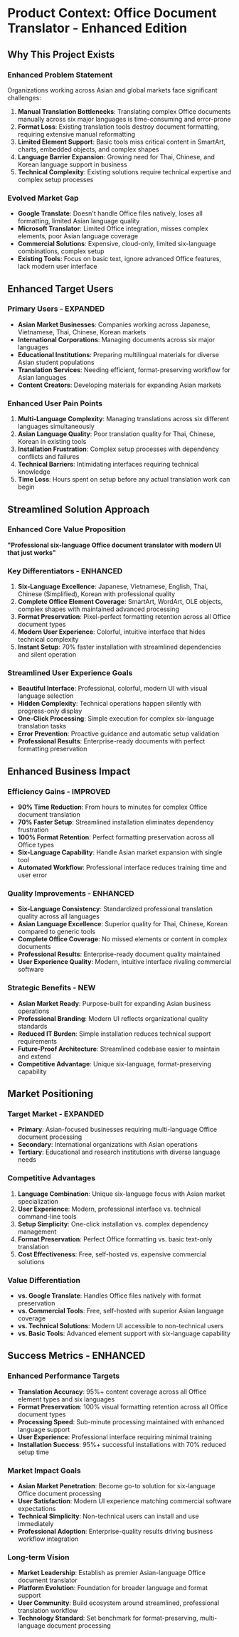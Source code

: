 # Product Context: Office Document Translator - Enhanced Edition

## Why This Project Exists

### Enhanced Problem Statement
Organizations working across Asian and global markets face significant challenges:

1. **Manual Translation Bottlenecks**: Translating complex Office documents manually across six major languages is time-consuming and error-prone
2. **Format Loss**: Existing translation tools destroy document formatting, requiring extensive manual reformatting
3. **Limited Element Support**: Basic tools miss critical content in SmartArt, charts, embedded objects, and complex shapes
4. **Language Barrier Expansion**: Growing need for Thai, Chinese, and Korean language support in business
5. **Technical Complexity**: Existing solutions require technical expertise and complex setup processes

### Evolved Market Gap
- **Google Translate**: Doesn't handle Office files natively, loses all formatting, limited Asian language quality
- **Microsoft Translator**: Limited Office integration, misses complex elements, poor Asian language coverage
- **Commercial Solutions**: Expensive, cloud-only, limited six-language combinations, complex setup
- **Existing Tools**: Focus on basic text, ignore advanced Office features, lack modern user interface

## Enhanced Target Users

### Primary Users - EXPANDED
- **Asian Market Businesses**: Companies working across Japanese, Vietnamese, Thai, Chinese, Korean markets
- **International Corporations**: Managing documents across six major languages
- **Educational Institutions**: Preparing multilingual materials for diverse Asian student populations
- **Translation Services**: Needing efficient, format-preserving workflow for Asian languages
- **Content Creators**: Developing materials for expanding Asian markets

### Enhanced User Pain Points
1. **Multi-Language Complexity**: Managing translations across six different languages simultaneously
2. **Asian Language Quality**: Poor translation quality for Thai, Chinese, Korean in existing tools
3. **Installation Frustration**: Complex setup processes with dependency conflicts and failures
4. **Technical Barriers**: Intimidating interfaces requiring technical knowledge
5. **Time Loss**: Hours spent on setup before any actual translation work can begin

## Streamlined Solution Approach

### Enhanced Core Value Proposition
**"Professional six-language Office document translator with modern UI that just works"**

### Key Differentiators - ENHANCED
1. **Six-Language Excellence**: Japanese, Vietnamese, English, Thai, Chinese (Simplified), Korean with professional quality
2. **Complete Office Element Coverage**: SmartArt, WordArt, OLE objects, complex shapes with maintained advanced processing
3. **Format Preservation**: Pixel-perfect formatting retention across all Office document types
4. **Modern User Experience**: Colorful, intuitive interface that hides technical complexity
5. **Instant Setup**: 70% faster installation with streamlined dependencies and silent operation

### Streamlined User Experience Goals
- **Beautiful Interface**: Professional, colorful, modern UI with visual language selection
- **Hidden Complexity**: Technical operations happen silently with progress-only display
- **One-Click Processing**: Simple execution for complex six-language translation tasks
- **Error Prevention**: Proactive guidance and automatic setup validation
- **Professional Results**: Enterprise-ready documents with perfect formatting preservation

## Enhanced Business Impact

### Efficiency Gains - IMPROVED
- **90% Time Reduction**: From hours to minutes for complex Office document translation
- **70% Faster Setup**: Streamlined installation eliminates dependency frustration
- **100% Format Retention**: Perfect formatting preservation across all Office types
- **Six-Language Capability**: Handle Asian market expansion with single tool
- **Automated Workflow**: Professional interface reduces training time and user error

### Quality Improvements - ENHANCED
- **Six-Language Consistency**: Standardized professional translation quality across all languages
- **Asian Language Excellence**: Superior quality for Thai, Chinese, Korean compared to generic tools
- **Complete Office Coverage**: No missed elements or content in complex documents
- **Professional Results**: Enterprise-ready document quality maintained
- **User Experience Quality**: Modern, intuitive interface rivaling commercial software

### Strategic Benefits - NEW
- **Asian Market Ready**: Purpose-built for expanding Asian business operations
- **Professional Branding**: Modern UI reflects organizational quality standards
- **Reduced IT Burden**: Simple installation reduces technical support requirements
- **Future-Proof Architecture**: Streamlined codebase easier to maintain and extend
- **Competitive Advantage**: Unique six-language, format-preserving capability

## Market Positioning

### Target Market - EXPANDED
- **Primary**: Asian-focused businesses requiring multi-language Office document processing
- **Secondary**: International organizations with Asian operations
- **Tertiary**: Educational and research institutions with diverse language needs

### Competitive Advantages
1. **Language Combination**: Unique six-language focus with Asian market specialization
2. **User Experience**: Modern, professional interface vs. technical command-line tools
3. **Setup Simplicity**: One-click installation vs. complex dependency management
4. **Format Preservation**: Perfect Office formatting vs. basic text-only translation
5. **Cost Effectiveness**: Free, self-hosted vs. expensive commercial solutions

### Value Differentiation
- **vs. Google Translate**: Handles Office files natively with format preservation
- **vs. Commercial Tools**: Free, self-hosted with superior Asian language coverage
- **vs. Technical Solutions**: Modern UI accessible to non-technical users
- **vs. Basic Tools**: Advanced element support with six-language capability

## Success Metrics - ENHANCED

### Enhanced Performance Targets
- **Translation Accuracy**: 95%+ content coverage across all Office element types and six languages
- **Format Preservation**: 100% visual formatting retention across all Office document types
- **Processing Speed**: Sub-minute processing maintained with enhanced language support
- **User Experience**: Professional interface requiring minimal training
- **Installation Success**: 95%+ successful installations with 70% reduced setup time

### Market Impact Goals
- **Asian Market Penetration**: Become go-to solution for six-language Office document processing
- **User Satisfaction**: Modern UI experience matching commercial software expectations
- **Technical Simplicity**: Non-technical users can install and use immediately
- **Professional Adoption**: Enterprise-quality results driving business workflow integration

### Long-term Vision
- **Market Leadership**: Establish as premier Asian-language Office document translator
- **Platform Evolution**: Foundation for broader language and format support
- **User Community**: Build ecosystem around streamlined, professional translation workflow
- **Technology Standard**: Set benchmark for format-preserving, multi-language document processing 
